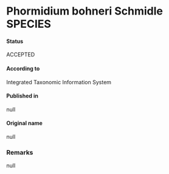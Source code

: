 Phormidium bohneri Schmidle SPECIES
=======

#### Status
ACCEPTED

#### According to
Integrated Taxonomic Information System

#### Published in
null

#### Original name
null

### Remarks
null
